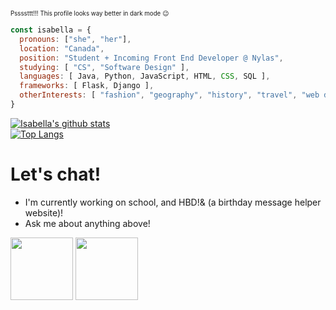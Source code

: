 <!--
**isabellaenriquez/isabellaenriquez** is a ✨ _special_ ✨ repository because its `README.md` (this file) appears on your GitHub profile.

Here are some ideas to get you started:

- 🔭 I’m currently working on ...
- 🌱 I’m currently learning ...
- 👯 I’m looking to collaborate on ...
- 🤔 I’m looking for help with ...
- 💬 Ask me about ...
- 📫 How to reach me: ...
- 😄 Pronouns: ...
- ⚡ Fun fact: ...
-->

<sub><sup>Pssssttt!!! This profile looks way better in dark mode 😉</sup></sub>


``` js
const isabella = {
  pronouns: ["she", "her"],
  location: "Canada",
  position: "Student + Incoming Front End Developer @ Nylas",
  studying: [ "CS", "Software Design" ],
  languages: [ Java, Python, JavaScript, HTML, CSS, SQL ],
  frameworks: [ Flask, Django ],
  otherInterests: [ "fashion", "geography", "history", "travel", "web design" ],
}
```
[![Isabella's github stats](https://github-readme-stats.vercel.app/api?username=isabellaenriquez&count_private=true&hide=prs,contribs&show_icons=true&theme=tokyonight&hide_border=true)](https://github.com/anuraghazra/github-readme-stats)<br>
[![Top Langs](https://github-readme-stats.vercel.app/api/top-langs/?username=isabellaenriquez&layout=compact&theme=tokyonight&hide_border=true)](https://github.com/anuraghazra/github-readme-stats)



# Let's chat!
- I'm currently working on school, and HBD!& (a birthday message helper website)!
- Ask me about anything above!

<p float="left">
          <a href="https://www.linkedin.com/in/isabella-enriquez-9543851a0/"><img height=100 src="https://www.eriefamilyhealth.org/wp-content/uploads/2019/11/linkedin-logo-transparent.png"></a>
          <a href="mailto:18ipe@queensu.ca"><img height=100 src="https://pngimg.com/uploads/envelope/envelope_PNG18414.png"></a></div>
</p>
